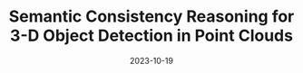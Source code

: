 ---
title:          "Semantic Consistency Reasoning for 3-D Object Detection in Point Clouds"
date:           2023-10-19
selected:       true
pub:            "IEEE Transactions on Neural Networks and Learning Systems (<strong>TNNLS</strong>)"
pub_date:       "2023"
highlight: >-
   We introduce a semantic consistency (SC) mechanism for 3-D object detection in this article, by reasoning about the semantic relations between 3-D object boxes and its internal points.
cover:          assets/images/covers/3DSG.png
authors:
- Wenwen Wei
- Ping Wei
- Zhimin Liao
- Jialu Qin
- Xiang Cheng
- Meiqin Liu
links:
  Paper: https://ieeexplore.ieee.org/abstract/document/10365583
---